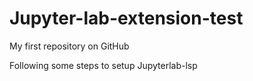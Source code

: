 # Jupyter-lab-extension-test

My first repository on GitHub

Following some steps to setup Jupyterlab-lsp
